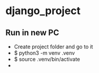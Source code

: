 # django_project



## Run in new PC

- Create project folder and go to it
- $ python3 -m venv .venv
- $ source .venv/bin/activate
- 